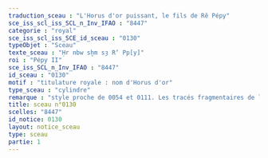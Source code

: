 ```yaml
---
traduction_sceau : "L'Horus d'or puissant, le fils de Rê Pépy"
sce_iss_scl_iss_SCL_n_Inv_IFAO : "8447"
categorie : "royal"
sce_iss_scl_iss_SCE_id_sceau : "0130"
typeObjet : "Sceau"
texte_sceau : "Ḥr nbw sḫm sȝ R‘ Pp[y]"
roi : "Pépy II"
sce_iss_SCL_n_Inv_IFAO : "8447"
id_sceau : "0130"
motif : "titulature royale : nom d'Horus d'or"
type_sceau : "cylindre"
remarque : "style proche de 0054 et 0111. Les tracés fragmentaires de la colonne de droite font-ils partie du même sceau ?"
title: sceau n°0130
scelles: "8447"
id_notice: 0130
layout: notice_sceau
type: sceau
partie: 1
---
```

